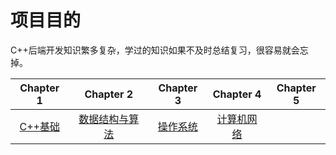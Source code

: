 # 项目目的
C++后端开发知识繁多复杂，学过的知识如果不及时总结复习，很容易就会忘掉。

| Chapter 1 | Chapter 2 | Chapter 3| Chapter 4 | Chapter 5 |
| :--------: | :---------: | :---------: | :---------: | :---------: | 
| [C++基础](https://github.com/desiress/Learn-Notes/blob/master/C%2B%2B%E5%9F%BA%E7%A1%80.md) | [数据结构与算法](https://github.com/desiress/Learn-Notes/blob/master/%E6%95%B0%E6%8D%AE%E7%BB%93%E6%9E%84%E4%B8%8E%E7%AE%97%E6%B3%95.md) | [操作系统](https://github.com/desiress/Learn-Notes/blob/master/%E6%93%8D%E4%BD%9C%E7%B3%BB%E7%BB%9F.md) | [计算机网络](https://github.com/desiress/Learn-Notes/blob/master/%E8%AE%A1%E7%AE%97%E6%9C%BA%E7%BD%91%E7%BB%9C.md) |  |  
